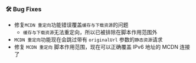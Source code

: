 ### 🛠️ Bug Fixes
  * 修复`MCDN 重定向`功能错误覆盖`缓存与下载资源`的问题
    * `缓存与下载资源`无法重定向，所以已被排除在脚本作用范围外
  * `MCDN 重定向`功能现在会跳过带有 `originalUrl` 参数的`静态资源`请求
  * 修复 `MCDN 重定向` 脚本作用范围，现在可以正确覆盖 IPv6 地址的 MCDN 连接了

